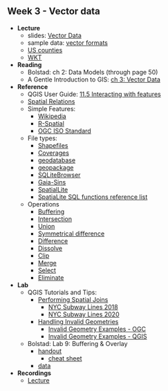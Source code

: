 ## Week 3 - Vector data

- **Lecture**
    - slides: [Vector Data](ESM263_Week3.pdf)
    - sample data: [vector formats](vector_formats.zip)
    - [US counties](https://ucsb.box.com/s/mcvv57kgjo0rsu6af11sdksi179m3q1m)
    - [WKT](https://ucsb.box.com/s/o2rr1ao241qzn8ywqtcq85la3ig28wlv)
- **Reading**
    - Bolstad: ch 2: Data Models (through page 50)
    - A Gentle Introduction to GIS: [ch 3: Vector Data](https://docs.qgis.org/3.22/en/docs/gentle_gis_introduction/vector_data.html)
- **Reference**
    - QGIS User Guide: [11.5 Interacting with features](https://docs.qgis.org/3.22/en/docs/user_manual/introduction/general_tools.html#interacting-with-features)
    - [Spatial Relations](https://en.wikipedia.org/wiki/Spatial_relation)
    - Simple Features:
        - [Wikipedia](https://en.wikipedia.org/wiki/Simple_Features)
        - [R-Spatial](https://r-spatial.github.io/sf/articles/sf1.html)
        - [OGC ISO Standard](https://www.ogc.org/standards/sfa)
    - File types:
        - [Shapefiles](https://en.wikipedia.org/wiki/Shapefile)
        - [Coverages](https://desktop.arcgis.com/en/arcmap/latest/manage-data/coverages/what-is-a-coverage.htm)
        - [geodatabase](https://desktop.arcgis.com/en/arcmap/latest/manage-data/geodatabases/what-is-a-geodatabase.htm)
        - [geopackage](https://www.geopackage.org/)
        - [SQLiteBrowser](https://sqlitebrowser.org/)
        - [Gaia-Sins](https://www.gaia-gis.it/gaia-sins/)
        - [SpatialLite](https://www.gaia-gis.it/fossil/libspatialite/index)
        - [SpatiaLite SQL functions reference list](https://www.gaia-gis.it/gaia-sins/spatialite-sql-5.0.1.html)
    - Operations
        - [Buffering](https://docs.qgis.org/3.22/en/docs/user_manual/processing_algs/qgis/vectorgeometry.html#buffer)
        - [Intersection](https://docs.qgis.org/3.22/en/docs/user_manual/processing_algs/qgis/vectoroverlay.html#intersection)
        - [Union](https://docs.qgis.org/3.22/en/docs/user_manual/processing_algs/qgis/vectoroverlay.html#union)
        - [Symmetrical difference](https://docs.qgis.org/3.22/en/docs/user_manual/processing_algs/qgis/vectoroverlay.html#symmetrical-difference)
        - [Difference](https://docs.qgis.org/3.22/en/docs/user_manual/processing_algs/qgis/vectoroverlay.html#difference)
        - [Dissolve](https://docs.qgis.org/3.22/en/docs/user_manual/processing_algs/qgis/vectorgeometry.html#dissolve)
        - [Clip](https://docs.qgis.org/3.22/en/docs/user_manual/processing_algs/qgis/vectoroverlay.html#clip)
        - [Merge](https://docs.qgis.org/3.22/en/docs/user_manual/processing_algs/qgis/vectorgeneral.html#merge-vector-layers)
        - [Select](https://docs.qgis.org/3.22/en/docs/user_manual/processing_algs/qgis/vectorselection.html#select-by-expression)
        - [Eliminate](https://docs.qgis.org/3.22/en/docs/user_manual/processing_algs/qgis/vectorgeometry.html#eliminate-selected-polygons)
- **Lab**
    - QGIS Tutorials and Tips: 
        - [Performing Spatial Joins](https://www.qgistutorials.com/en/docs/3/performing_spatial_joins.html)
            - [NYC Subway Lines 2018](https://ucsb.box.com/s/d4k2ln8ds6nqur3w2q8n2nyjx4cwa7ca)
            - [NYC Subway Lines 2020](https://ucsb.box.com/s/rz6k5ofc123xwlp1svl66n48by10zpyd)
        - [Handling Invalid Geometries](https://www.qgistutorials.com/en/docs/3/handling_invalid_geometries.html)
            - [Invalid Geometry Examples - OGC](https://community.safe.com/s/article/invalid-ogc-geometry-examples)
            - [Invalid Geometry Examples - QGIS](https://docs.qgis.org/3.22/en/docs/user_manual/processing_algs/qgis/vectorgeometry.html#types-of-error-messages-and-their-meanings)
    - Bolstad: Lab 9: Buffering & Overlay
        - [handout](Bolstad_L9/Bolstad_L9.pdf)
          - [cheat sheet](Bolstad_L9/cheat_sheet.md)
        - [data](Bolstad_L9/Bolstad_L9.zip)
- **Recordings**
    - [Lecture](https://ucsb.box.com/s/t65xmrtvzhfjrovw87yotrmojfmlv49j)

